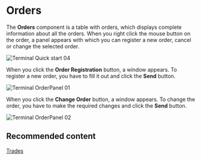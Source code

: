 # Orders

The **Orders** component is a table with orders, which displays complete information about all the orders. When you right click the mouse button on the order, a panel appears with which you can register a new order, cancel or change the selected order. 

![Terminal Quick start 04](~/images/Terminal_Quick_start_04.png)

When you click the **Order Registration** button, a window appears. To register a new order, you have to fill it out and click the **Send** button.

![Terminal OrderPanel 01](~/images/Terminal_OrderPanel_01.png)

When you click the **Change Order** button, a window appears. To change the order, you have to make the required changes and click the **Send** button.

![Terminal OrderPanel 02](~/images/Terminal_OrderPanel_02.png)

## Recommended content

[Trades](Designer_Trades.md)
